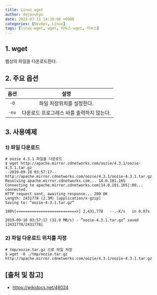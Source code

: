 ```yaml
---
title: Linux wget
author: dejavuhyo
date: 2022-07-11 14:30:00 +0900
categories: [DevOps, Linux]
tags: [linux-wget, wget, 리눅스-wget, 리눅스]
---
```


## 1. wget
웹상의 파일을 다운로드한다.

## 2. 주요 옵션

| 옵션 | 설명 |
|:-----:|:-----:|
| `-O` | 파일 저장위치를 설정한다. |
| `-nv` | 다운로드 프로그레스 바를 출력하지 않는다. |

## 3. 사용예제

### 1) 파일 다운로드

```shell
# oozie 4.3.1 파일을 다운로드
$ wget http://apache.mirror.cdnetworks.com/oozie/4.3.1/oozie-4.3.1.tar.gz
--2019-09-18 03:57:17--  http://apache.mirror.cdnetworks.com/oozie/4.3.1/oozie-4.3.1.tar.gz
Resolving apache.mirror.cdnetworks.com... 14.0.101.165
Connecting to apache.mirror.cdnetworks.com|14.0.101.165|:80... connected.
HTTP request sent, awaiting response... 200 OK
Length: 2431778 (2.3M) [application/x-gzip]
Saving to: “oozie-4.3.1.tar.gz”

100%[===========================>] 2,431,778   --.-K/s   in 0.07s

2019-09-18 03:57:17 (32.9 MB/s) - “oozie-4.3.1.tar.gz” saved [2431778/2431778]
```

### 2) 파일 다운로드 위치를 지정

```shell
# tmp/oozie.tar.gz 으로 파일 저장
$ wget -O ./tmp/oozie.tar.gz http://apache.mirror.cdnetworks.com/oozie/4.3.1/oozie-4.3.1.tar.gz
```

## [출처 및 참고]
* <https://wikidocs.net/48024>
